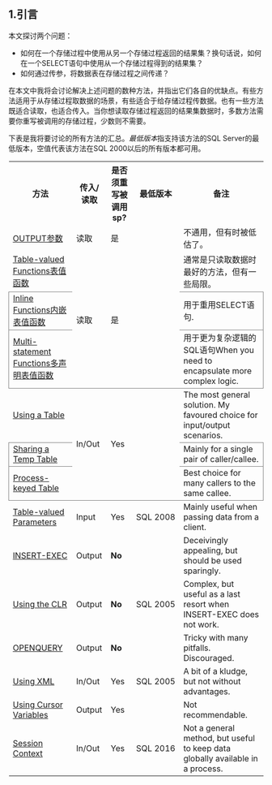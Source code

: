 <style>
.tblsublvl {
    padding-left: 18px;
    border: 1px solid grey;
}
</style>

## 1.引言
本文探讨两个问题：
* 如何在一个存储过程中使用从另一个存储过程返回的结果集？换句话说，如何在一个SELECT语句中使用从一个存储过程得到的结果集？
* 如何通过传参，将数据表在存储过程之间传递？

在本文中我将会讨论解决上述问题的数种方法，并指出它们各自的优缺点。有些方法适用于从存储过程取数据的场景，有些适合于给存储过程传数据。也有一些方法既适合读取，也适合传入。当你想读取存储过程返回的结果集数据时，多数方法需要你重写被调用的存储过程，少数则不需要。

下表是我将要讨论的所有方法的汇总。*最低版本*指支持该方法的SQL Server的最低版本，空值代表该方法在SQL 2000以后的所有版本都可用。
<table>
  <tbody><tr><th>方法</th>
    <th>传入/读取</th>
    <th>是否须重写被调用sp?</th>
    <th>最低版本</th><th>备注</th></tr>
<tr class="tbltoplvl"><td><a href="#OUTPUT">
  <nomeddle>OUTPUT参数</nomeddle>
</a></td>
    <td>读取</td><td>是</td><td>&nbsp;</td>
    <td>不通用，但有时被低估了。</td></tr>
<tr class="tbltoplvl" style="border-bottom:none"><td><a href="#UDF">Table-valued Functions表值函数</a></td>
    <td rowspan="3">读取</td>
    <td rowspan="3">是</td>
    <td rowspan="3">&nbsp;</td>
    <td>通常是只读取数据时最好的方法，但有一些局限。</td></tr>
<tr class="tblsublvl" style="padding-left:18pt;border:1px solid grey"><td>
    <a href="#inlineUDF">Inline Functions内嵌表值函数</a></td>
    <td>用于重用<span class="keyword">SELECT</span>语句.</td></tr>
<tr class="tblsublvl"><td>
    <a href="#multiUDF"><span class="nowrap">Multi-statement Functions多声明表值函数</span></a></td>
    <td>用于更为复杂逻辑的SQL语句When you need to encapsulate more complex
    logic.</td></tr>
<tr class="tbltoplvl"><td><a href="#usingtable">Using a Table</a></td>
    <td rowspan="3">In/Out</td>
    <td rowspan="3">Yes</td>
    <td rowspan="3">&nbsp;</td>
    <td>The most general solution. My favoured choice for input/output scenarios.</td></tr>
<tr class="tblsublvl"><td><a href="#temptables">Sharing a Temp Table</a></td>
    <td>Mainly for a single pair of caller/callee.</td></tr>
<tr class="tblsublvl"><td>
    <a href="#prockeyed">Process-keyed Table</a></td>
    <td>Best choice for many callers to the same callee.</td></tr>
<tr class="tbltoplvl">
  <td><a href="#tableparam">Table-valued Parameters</a></td>
    <td>Input</td><td>Yes</td><td>SQL&nbsp;2008</td>
    <td>Mainly useful when passing data from a client.</td></tr>
<tr class="tbltoplvl"><td><a href="#INSERTEXEC">
  <nomeddle>INSERT-EXEC</nomeddle>
</a></td>
    <td>Output</td><td><b>No</b></td><td>&nbsp;</td>
    <td>Deceivingly appealing, but should be used sparingly.</td></tr>
<tr class="tbltoplvl"><td><a href="#CLR">
  <nomeddle>Using the CLR</nomeddle>
</a></td>
    <td>Output</td><td><b>No</b></td><td>SQL&nbsp;2005</td>
    <td>Complex, but useful as a last resort when <span class="keyword">INSERT-EXEC</span> does not work.</td></tr>
<tr class="tbltoplvl"><td class="nomeddle"><a href="#OPENQUERY">
  <nomeddle>OPENQUERY</nomeddle>
</a></td>
    <td>Output</td><td><b>No</b></td><td>&nbsp;</td>
    <td>Tricky with many pitfalls. Discouraged.</td></tr>
<tr class="tbltoplvl"><td><a href="#XML">
  <nomeddle>Using XML</nomeddle>
</a></td>
    <td>In/Out</td><td>Yes</td><td>SQL&nbsp;2005</td>
    <td>A bit of a kludge, but not without advantages.</td></tr>
<tr class="tbltoplvl"><td><a href="#cursor">Using Cursor Variables</a></td>
    <td>Output</td><td>Yes</td><td>&nbsp;</td>
    <td>Not recommendable.</td></tr>
<tr class="tbltoplvl">
  <td><a href="#sessioncontext">Session Context</a></td>
    <td>In/Out</td>
    <td>Yes</td>
    <td>SQL&nbsp;2016</td>
    <td>Not a general method, but useful to keep data globally available in a process.</td></tr>
</tbody></table>


